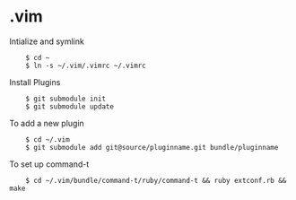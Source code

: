 # .vim

Intialize and symlink

        $ cd ~
        $ ln -s ~/.vim/.vimrc ~/.vimrc

Install Plugins

        $ git submodule init
        $ git submodule update

To add a new plugin

        $ cd ~/.vim
        $ git submodule add git@source/pluginname.git bundle/pluginname

To set up command-t

        $ cd ~/.vim/bundle/command-t/ruby/command-t && ruby extconf.rb && make
